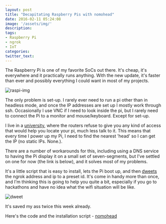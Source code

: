 ```yaml
---
layout: post
title: "Decapitating Raspberry Pis with nomohead"
date: 2016-02-11 05:24:08
image: '/assets/img/'
description:
tags:
- Raspberry Pi
- ngrok
- IoT
categories:
twitter_text:
---
```


The Raspberry Pi is one of my favorite SoCs out there. It's cheap, it's everywhere and it practically runs anything. With the new update, it's faster than ever and possibly everything I could want in most of my projects. 

![raspi-img]({{site.url}}/assets/img/nomohead/piimg.jpeg)

The only problem is set-up. I rarely ever need to run a pi other than in headless mode, and once the IP addresses are set up I mostly work through ssh. Occasionally I use VNC if I need to look inside the pi, but I rarely need to connect the Pi to a monitor and mouse/keyboard. Except for set-up.

I live in a [university](http://www.yale-nus.edu.sg/), where the routers refuse to give you any kind of access that would help you locate your pi, much less talk to it. This means that every time I power up my Pi, I need to find the nearest 'head' so I can get the IP (no static IPs. None.).

There are a number of workarounds for this, including using a DNS service to having the Pi display it on a small set of seven-segments, but I've settled on one for now (the link is below), and it solves most of my problems.

It's a little script that is easy to install, lets the Pi boot up, and then [dweets](http://dweet.io) the ngrok address and ip to a preset id. It's come in handy more than once, and I'm thinking this is going to help you quite a bit, especially if you go to hackathons and have no idea what the wifi situation will be like.

![dweet]({{site.url}}/assets/img/nomohead/dweet.png)

It's saved my ass twice this week already.

Here's the code and the installation script - [nomohead](https://github.com/hrishioa/nomohead)
